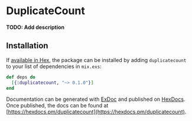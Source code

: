 # DuplicateCount

**TODO: Add description**

## Installation

If [available in Hex](https://hex.pm/docs/publish), the package can be installed
by adding `duplicatecount` to your list of dependencies in `mix.exs`:

```elixir
def deps do
  [{:duplicatecount, "~> 0.1.0"}]
end
```

Documentation can be generated with [ExDoc](https://github.com/elixir-lang/ex_doc)
and published on [HexDocs](https://hexdocs.pm). Once published, the docs can
be found at [https://hexdocs.pm/duplicatecount](https://hexdocs.pm/duplicatecount).

